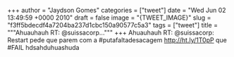 
+++
author = "Jaydson Gomes"
categories = ["tweet"]
date = "Wed Jun 02 13:49:59 +0000 2010"
draft = false
image = "{TWEET_IMAGE}"
slug = "f3ff5bdecdf4a7204ba237d1cbc150a90577c5a3"
tags = ["tweet"]
title = """Ahuauhauh RT: @suissacorp..."""
+++
Ahuauhauh RT: @suissacorp: Restart pede que parem com a #putafaltadesacagem http://ht.ly/1T0pP que #FAIL hdsahduhuashuda
